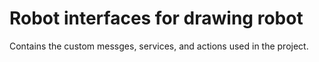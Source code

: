 # Robot interfaces for drawing robot

Contains the custom messges, services, and actions used in the project.
